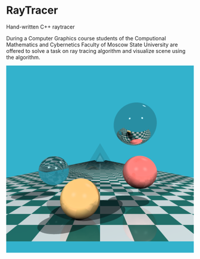 # RayTracer
Hand-written C++ raytracer

During a Computer Graphics course students of the Computional Mathematics and Cybernetics Faculty of Moscow State University are offered to solve a task on ray tracing algorithm and visualize scene using the algorithm.

![Scene](https://raw.githubusercontent.com/iden-alex/RayTracer/main/yand8.bmp)
